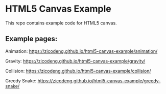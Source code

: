 # HTML5 Canvas Example

This repo contains example code for HTML5 canvas.

## Example pages:

Animation: https://zicodeng.github.io/html5-canvas-example/animation/

Gravity: https://zicodeng.github.io/html5-canvas-example/gravity/

Collision: https://zicodeng.github.io/html5-canvas-example/collision/

Greedy Snake:
https://zicodeng.github.io/html5-canvas-example/greedy-snake/
